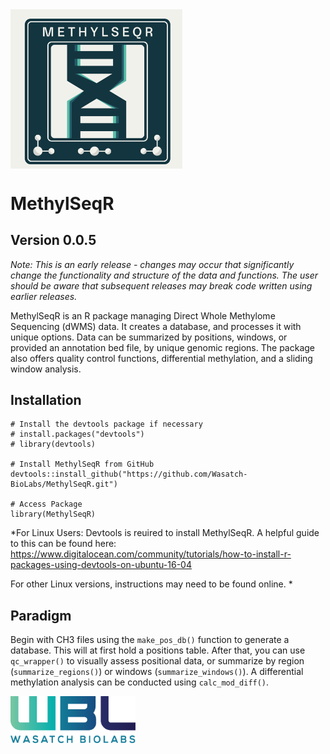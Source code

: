<div style="display: flex; align-items: center; justify-content: space-between; ">
  <img src="inst/MethylSeqR_Logo.png" alt="Logo 2" style="width: 275px;">
</div>


# MethylSeqR

## Version 0.0.5
*Note: This is an early release - changes may occur that significantly change the functionality and structure of the data and functions. The user should be aware that subsequent releases may break code written using earlier releases.*

MethylSeqR is an R package managing Direct Whole Methylome Sequencing (dWMS) data. It creates a database, and processes it with unique options. Data can be summarized by positions, windows, or provided an annotation bed file, by unique genomic regions. The package also offers quality control functions, differential methylation, and a sliding window analysis.

## Installation

```{r, eval = FALSE}
# Install the devtools package if necessary
# install.packages("devtools")
# library(devtools)

# Install MethylSeqR from GitHub
devtools::install_github("https://github.com/Wasatch-BioLabs/MethylSeqR.git")

# Access Package
library(MethylSeqR)
```

*For Linux Users: Devtools is reuired to install MethylSeqR. A helpful guide to this can be found here: https://www.digitalocean.com/community/tutorials/how-to-install-r-packages-using-devtools-on-ubuntu-16-04

For other Linux versions, instructions may need to be found online. *

## Paradigm 
Begin with CH3 files using the `make_pos_db()` function to generate a database. This will at first hold a positions table. After that, you can use `qc_wrapper()` to visually assess positional data, or summarize by region (`summarize_regions()`) or windows (`summarize_windows()`). A differential methylation analysis can be conducted using `calc_mod_diff()`.





 <img src="inst/wbl_main_logo.png" alt="Logo 1" style="width: 200px;">

